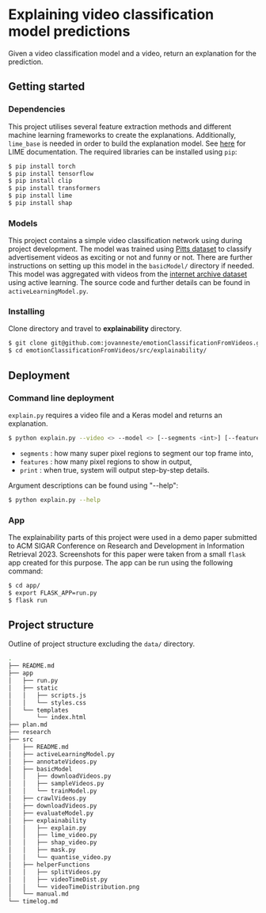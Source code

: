 # Explaining video classification model predictions

Given a video classification model and a video, return an explanation for the prediction.

## Getting started

### Dependencies

This project utilises several feature extraction methods and different machine learning frameworks to create the explanations. Additionally, `lime_base` is needed in order to build the explanation model. See [here](https://github.com/marcotcr/lime) for LIME documentation. The required libraries can be installed using `pip`:

```bash
$ pip install torch
$ pip install tensorflow
$ pip install clip
$ pip install transformers
$ pip install lime
$ pip install shap
```

### Models

This project contains a simple video classification network using during project development. The model was trained using [Pitts dataset](https://people.cs.pitt.edu/~kovashka/ads/) to classify advertisement videos as exciting or not and funny or not. There are further instructions on setting up this model in the `basicModel/` directory if needed. This model was aggregated with videos from the [internet archive dataset](https://archive.org/detailstelevision) using active learning. The source code and further details can be found in `activeLearningModel.py`.


### Installing

Clone directory and travel to **explainability** directory.

```bash
$ git clone git@github.com:jovanneste/emotionClassificationFromVideos.git
$ cd emotionClassificationFromVideos/src/explainability/
```

## Deployment

### Command line deployment

`explain.py` requires a video file and a Keras model and returns an explanation.

```bash
$ python explain.py --video <> --model <> [--segments <int>] [--features <int>] [--print <bool>]
```

- `segments` : how many super pixel regions to segment our top frame into,
- `features` : how many pixel regions to show in output,
- `print` : when true, system will output step-by-step details.  

Argument descriptions can be found using "--help":

```bash
$ python explain.py --help
```

### App

The explainability parts of this project were used in a demo paper submitted to ACM SIGAR Conference on Research and Development in Information Retrieval 2023. Screenshots for this paper were taken from a small `flask` app created for this purpose. The app can be run using the following command:

```bash
$ cd app/
$ export FLASK_APP=run.py
$ flask run
```
## Project structure

Outline of project structure excluding the `data/` directory.

```bash
.
├── README.md
├── app
│   ├── run.py
│   ├── static
│   │   ├── scripts.js
│   │   └── styles.css
│   └── templates
│       └── index.html
├── plan.md
├── research
├── src
│   ├── README.md
│   ├── activeLearningModel.py
│   ├── annotateVideos.py
│   ├── basicModel
│   │   ├── downloadVideos.py
│   │   ├── sampleVideos.py
│   │   └── trainModel.py
│   ├── crawlVideos.py
│   ├── downloadVideos.py
│   ├── evaluateModel.py
│   ├── explainability
│   │   ├── explain.py
│   │   ├── lime_video.py
│   │   ├── shap_video.py
│   │   ├── mask.py
│   │   └── quantise_video.py
│   ├── helperFunctions
│   │   ├── splitVideos.py
│   │   ├── videoTimeDist.py
│   │   └── videoTimeDistribution.png
│   └── manual.md
└── timelog.md
```
